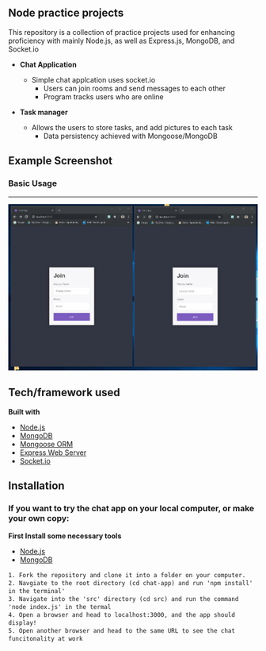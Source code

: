 ## Node practice projects

This repository is a collection of practice projects used for enhancing proficiency with mainly Node.js, as well as Express.js, MongoDB, and Socket.io

* **Chat Application** 
  - Simple chat applcation uses socket.io
    - Users can join rooms and send messages to each other
    - Program tracks users who are online

* **Task manager** 
  - Allows the users to store tasks, and add pictures to each task
    - Data persistency achieved with Mongoose/MongoDB

## Example Screenshot

### Basic Usage
***

![Chat app](./chat.gif)

## Tech/framework used

<b>Built with</b>
- [Node.js](https://nodejs.org/en/)
- [MongoDB](https://www.mongodb.com/)
- [Mongoose ORM](https://mongoosejs.com/)
- [Express Web Server](https://expressjs.com/)
- [Socket.io](https://socket.io/)

## Installation

### If you want to try the chat app on your local computer, or make your own copy: 

<b>First Install some necessary tools</b>
- [Node.js](https://nodejs.org/en/)
- [MongoDB](https://www.mongodb.com/)

```
1. Fork the repository and clone it into a folder on your computer. 
2. Navgiate to the root directory (cd chat-app) and run 'npm install' in the terminal'
3. Navigate into the 'src' directory (cd src) and run the command 'node index.js' in the termal
4. Open a browser and head to localhost:3000, and the app should display!
5. Open another browser and head to the same URL to see the chat funcitonality at work
```
